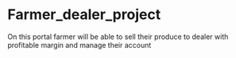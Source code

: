 # Farmer_dealer_project
On this portal farmer will be able to sell their produce to dealer with profitable margin and manage their account
